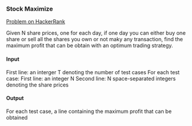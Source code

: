 ### Stock Maximize

[Problem on HackerRank](https://www.hackerrank.com/challenges/stockmax/problem)

Given N share prices, one for each day, if one day you can either buy one share or sell all the shares you own or not maky any transaction, find the maximum profit that can be obtain with an optimum trading strategy.

#### Input
First line: an interger T denoting the number of test cases 
For each test case:
First line: an integer N
Second line: N space-separated integers denoting the share prices

#### Output
For each test case, a line containing the maximum profit that can be obtained 
